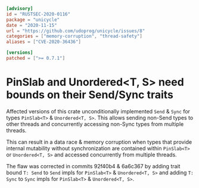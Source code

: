 ```toml
[advisory]
id = "RUSTSEC-2020-0116"
package = "unicycle"
date = "2020-11-15"
url = "https://github.com/udoprog/unicycle/issues/8"
categories = ["memory-corruption", "thread-safety"]
aliases = ["CVE-2020-36436"]

[versions]
patched = [">= 0.7.1"]
```

# PinSlab<T> and Unordered<T, S> need bounds on their Send/Sync traits

Affected versions of this crate unconditionally implemented `Send` & `Sync` for types `PinSlab<T>` & `Unordered<T, S>`. This allows sending non-Send types to other threads and concurrently accessing non-Sync types from multiple threads.

This can result in a data race & memory corruption when types that provide internal mutability without synchronization are contained within `PinSlab<T>` or `Unordered<T, S>` and accessed concurrently from multiple threads.

The flaw was corrected in commits 92f40b4 & 6a6c367 by adding trait bound `T: Send` to `Send` impls for `PinSlab<T>` & `Unordered<T, S>` and adding `T: Sync` to `Sync` impls for `PinSlab<T>` & `Unordered<T, S>`.
